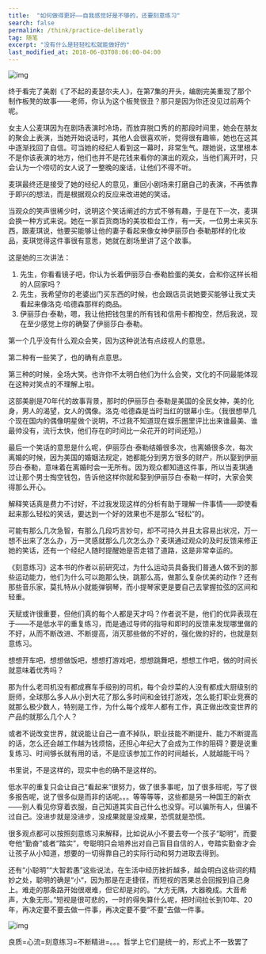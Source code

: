 ```yaml
---
title:  "如何做得更好——自我感觉好是不够的，还要刻意练习"
search: false
permalink: /think/practice-deliberatly
tag: 随笔
excerpt: "没有什么是轻轻松松就能做好的"
last_modified_at: 2018-06-03T08:06:00-04:00
---
```


![img](https://mmbiz.qpic.cn/mmbiz_png/fgOI29GemlkaK9Bn4Ga6dXdtfXBmYCiaFic89sZjULNV1a6mLcoshicNnFCicR2KJOlU0ILvFafYdW3RdJFdlkHGCg/640?wx_fmt=png)

终于看完了美剧《了不起的麦瑟尔夫人》，在第7集的开头，编剧完美重现了那个制作板凳的故事——老师，你认为这个板凳很丑？那只是因为你还没见过前两个呢。

女主人公麦琪因为在剧场表演时冷场，而放弃脱口秀的的那段时间里，她会在朋友的聚会上表演，当她开始说话时，其他人会很喜欢听，觉得很有趣嘛，她也在这其中逐渐找回了自信。可当她的经纪人看到这一幕时，非常生气。跟她说，这里根本不是你该表演的地方，他们也并不是花钱来看你的演出的观众，当他们离开时，只会认为一个唠叨的女人说了一整晚的废话，让他们不得不听。

麦琪最终还是接受了她的经纪人的意见，重回小剧场来打磨自己的表演，不再依靠于即兴的想法，而是根据观众的反应来改进她的笑话。

当观众的笑声很稀少时，说明这个笑话阐述的方式不够有趣，于是在下一次，麦琪会换一种方式来说。她在一家百货商场的美妆柜台工作，有一天，一位男士来买东西，跟麦琪说，他要买能够让他的妻子看起来像女神伊丽莎白·泰勒那样的化妆品，麦琪觉得这件事很有意思，她就在剧场里讲了这个故事。

这是她的三次讲法：

1. 先生，你看看镜子吧，你认为长着伊丽莎白·泰勒脸蛋的美女，会和你这样长相的人回家吗？
2. 先生，我希望你的老婆出门买东西的时候，也会跟店员说她要买能够让我丈夫看起来像洛克·哈德森那样的商品。
3. 伊丽莎白·泰勒，嗯，我让他把钱包里的所有钱和信用卡都掏空，然后我说，现在至少感觉上你的确娶了伊丽莎白·泰勒。

第一个几乎没有什么观众会笑，因为这种说法有点歧视人的意思。

第二种有一些笑了，也的确有点意思。

第三种的时候，全场大笑。也许你不太明白他们为什么会笑，文化的不同最能体现在这种对笑点的不理解上啦。

这部美剧是70年代的故事背景，那时的伊丽莎白·泰勒是美国的全民女神，美的化身，男人的渴望，女人的偶像。洛克·哈德森是当时当红的银幕小生。（我很想举几个现在国内的偶像明星做个说明，不过我不知道现在娱乐圈里评比出来谁最美、谁最帅没有，流行太快，他们存在的时间比一朵花开的时间还短。）

最后一个笑话的意思是什么呢，伊丽莎白·泰勒结婚很多次，也离婚很多次，每次离婚的时候，因为美国的婚姻法规定，她都能分到男方很多的财产，所以娶到伊丽莎白·泰勒，意味着在离婚时会一无所有。因为观众都知道这件事，所以当麦琪通过让那个男士掏空钱包，告诉他这样你就和娶到伊丽莎白·泰勒一样时，大家会笑得那么开心。

解释笑话真是费力不讨好，不过我发现这样的分析有助于理解一件事情——即使看起来那么轻松的笑话，要达到一个好的效果也不是那么“轻松”的。

可能有那么几次急智，有那么几段巧言妙句，却不可持久并且太容易出状况，万一想不出来了怎么办，万一灵感就那么几次怎么办？麦琪通过观众的及时反馈来修正她的笑话，还有一个经纪人随时提醒她是否走错了道路，这是非常幸运的。

《刻意练习》这本书的作者以前研究过，为什么运动员具备我们普通人做不到的那些运动能力，他们为什么可以跑那么快，跳那么高，做那么复杂优美的动作？还有那些音乐家，莫扎特从小就能弹钢琴，而小提琴家更是要自己去掌握拉弦的区间和轻重。

天赋或许很重要，但他们真的每个人都是天才吗？作者说不是，他们的优异表现在于——不是低水平的重复练习，而是通过导师的指导和即时的反馈来发现哪里做的不好，从而不断改进、不断提高，消灭那些做的不好的，强化做的好的，也就是刻意练习。

想想开车吧，想想做饭吧，想想打游戏吧，想想跳舞吧，想想工作吧，做的时间长就意味着优秀吗？

那为什么老司机没有都成赛车手级别的司机，每个会炒菜的人没有都成大厨级别的厨师，全球那么多人从小到大花了那么多时间和金钱打游戏，怎么能打职业竞赛的就那么极少数人，特别是工作，为什么每个成年人都有工作，真正做出改变世界的产品的就那么几个人？

或者不说改变世界，就说能让自己一直不掉队，职业技能不断提升、能力不断提高的话，怎么还会越工作越为钱烦恼，还担心年纪大了会成为工作的阻碍？要是说重复练习、时间够长就有用的话，不是应该参加工作的时间越长，人就越能干吗？

书里说，不是这样的，现实中也的确不是这样的。

低水平的重复只会让自己“看起来”很努力，做了很多事呢，加了很多班呢，写了很多报告呢，说了很多似是而非的话呢。。。等等等等，这些都是另一种国王的新衣——别人看见你穿着衣服，自己知道其实自己什么也没穿。可以骗所有人，但骗不过自己。没进步就是没进步，没成果就是没成果，恐慌就是恐慌。

很多观点都可以按照刻意练习来解释，比如说从小不要去夸一个孩子“聪明”，而要夸他“勤奋”或者“踏实”，夸聪明只会培养出对自己盲目自信的人，夸踏实勤奋才会让孩子从小知道，想要的一切得靠自己的实际行动和努力进取去得到。

还有“小聪明”“大智若愚”这些说法，在生活中经历挫折越多，越会明白这些词的精妙之处，聪明的确是“小“，因为那是在走捷径，而短视的苦果总会回报到自己身上。难走的那条路开始很艰难，但它却是对的。“大方无隅，大器晚成。大音希声，大象无形。”短视是很可悲的，一时的得失算什么呢，把时间拉长到10年、20年，再决定要不要去做一件事，再决定要不要“不要”去做一件事。

![img](https://mmbiz.qpic.cn/mmbiz_jpg/fgOI29GemlkaK9Bn4Ga6dXdtfXBmYCiaFoxP0aDUQjyOhbzcQbCqTsVfw7NFcEp7VlblvqB2gzYTkHicA8HcBzmg/640?wx_fmt=jpeg)

良质=心流=刻意练习=不断精进=。。。哲学上它们是统一的，形式上不一致罢了